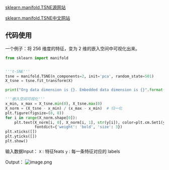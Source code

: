 [sklearn.manifold.TSNE源网站](https://scikit-learn.org/stable/modules/generated/sklearn.manifold.TSNE.html)

[sklearn.manifold.TSNE中文网站](https://scikit-learn.org.cn/view/463.html)

## 代码使用

一个例子：将 256 维度的特征，变为 2 维的嵌入空间中可视化出来。
```python
from sklearn import manifold


'''t-SNE'''
tsne = manifold.TSNE(n_components=2, init='pca', random_state=501)
X_tsne = tsne.fit_transform(X)

print("Org data dimension is {}. Embedded data dimension is {}".format(X.shape[-1], X_tsne.shape[-1]))

'''嵌入空间可视化'''
x_min, x_max = X_tsne.min(0), X_tsne.max(0)
X_norm = (X_tsne - x_min) / (x_max - x_min)  # 归一化
plt.figure(figsize=(8, 8))
for i in range(X_norm.shape[0]):
    plt.text(X_norm[i, 0], X_norm[i, 1], str(y[i]), color=plt.cm.Set1(y[i]), 
             fontdict={'weight': 'bold', 'size': 3})
plt.xticks([])
plt.yticks([])
plt.show()
```

输入数据Input：
`X` : 特征feats
`y` : 每一条特征对应的 labels

Output：
![image.png](https://s1.vika.cn/space/2023/01/05/770ff00153a64bb48bb03fb4fef166b1)

